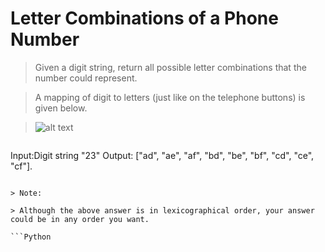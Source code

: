 # Letter Combinations of a Phone Number

> Given a digit string, return all possible letter combinations that the number could represent.

> A mapping of digit to letters (just like on the telephone buttons) is given below.

> ![alt text](http://upload.wikimedia.org/wikipedia/commons/thumb/7/73/Telephone-keypad2.svg/200px-Telephone-keypad2.svg.png)

> ```
Input:Digit string "23"
Output: ["ad", "ae", "af", "bd", "be", "bf", "cd", "ce", "cf"].
```

> Note:

> Although the above answer is in lexicographical order, your answer could be in any order you want.

```Python

```
